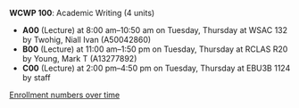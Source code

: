 **WCWP 100**: Academic Writing (4 units)

- **A00** (Lecture) at 8:00 am–10:50 am on Tuesday, Thursday at WSAC 132 by Twohig, Niall Ivan (A50042860)
- **B00** (Lecture) at 11:00 am–1:50 pm on Tuesday, Thursday at RCLAS R20 by Young, Mark T (A13277892)
- **C00** (Lecture) at 2:00 pm–4:50 pm on Tuesday, Thursday at EBU3B 1124 by staff

[Enrollment numbers over time](./WCWP100.tsv)
